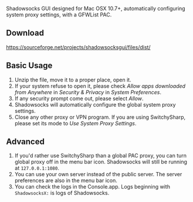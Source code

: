 Shadowsocks GUI designed for Mac OSX 10.7+, automatically configuring system proxy settings, with a GFWList PAC.

Download
--------
https://sourceforge.net/projects/shadowsocksgui/files/dist/

Basic Usage
-----------
1. Unzip the file, move it to a proper place, open it.
2. If your system refuse to open it, please check *Allow apps downloaded from Anywhere* in *Security & Privacy* in *System Preferences*.
3. If any security prompt come out, please select *Allow*.
4. Shadowsocks will automatically configure the global system proxy settings.
5. Close any other proxy or VPN program. If you are using SwitchySharp, please set its mode to *Use System Proxy Settings*.

Advanced
--------
1. If you'd rather use SwitchySharp than a global PAC proxy, you can turn global proxy off in the menu bar icon. Shadowsocks will still be running at `127.0.0.1:1080`.
2. You can use your own server instead of the public server. The server preferences are also in the menu bar icon.
3. You can check the logs in the Console.app. Logs beginning with `ShadowsocksX:` is logs of Shadowsocks.

